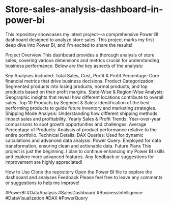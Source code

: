 # Store-sales-analysis-dashboard-in-power-bi
This repository showcases my latest project—a comprehensive Power BI dashboard designed to analyze store sales. This project marks my first deep dive into Power BI, and I'm excited to share the results!

Project Overview
This dashboard provides a thorough analysis of store sales, covering various dimensions and metrics crucial for understanding business performance. Below are the key aspects of the analysis:

Key Analyses Included:
Total Sales, Cost, Profit & Profit Percentage: Core financial metrics that drive business decisions.
Product Categorization: Segmented products into losing products, normal products, and top products based on their profit margins.
State-Wise & Region-Wise Analysis: Geographic insights that reveal how different locations contribute to overall sales.
Top 10 Products by Segment & Sales: Identification of the best-performing products to guide future inventory and marketing strategies.
Shipping Mode Analysis: Understanding how different shipping methods impact sales and profitability.
Yearly Sales & Profit Trends: Year-over-year comparisons to spot growth opportunities and challenges.
Average Percentage of Products: Analysis of product performance relative to the entire portfolio.
Technical Details:
DAX Queries: Used for dynamic calculations and advanced data analysis.
Power Query: Employed for data transformation, ensuring clean and actionable data.
Future Plans
This project is just the beginning. I plan to continue enhancing my Power BI skills and explore more advanced features. Any feedback or suggestions for improvement are highly appreciated!

How to Use
Clone the repository
Open the Power BI file to explore the dashboard and analyses
Feedback
Please feel free to leave any comments or suggestions to help me improve!

#PowerBI #DataAnalysis #SalesDashboard #BusinessIntelligence #DataVisualization #DAX #PowerQuery
